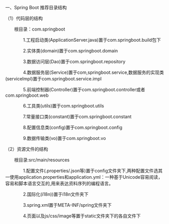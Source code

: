 一、Spring Boot 推荐目录结构  

（1）代码层的结构  

　　根目录：com.springboot  

　　　　1.工程启动类(ApplicationServer.java)置于com.springboot.build包下  

　　　　2.实体类(domain)置于com.springboot.domain  

　　　　3.数据访问层(Dao)置于com.springboot.repository  

　　　　4.数据服务层(Service)置于com,springboot.service,数据服务的实现类(serviceImpl)置于com.springboot.service.impl  

　　　　5.前端控制器(Controller)置于com.springboot.controller或者com.springboot.web

　　　　6.工具类(utils)置于com.springboot.utils  

　　　　7.常量接口类(constant)置于com.springboot.constant  

　　　　8.配置信息类(config)置于com.springboot.config  

　　　　9.数据传输类(vo)置于com.springboot.vo  

（2）资源文件的结构  

　　根目录:src/main/resources  

　　　　1.配置文件(.properties/.json等)置于config文件夹下,两种配置文件选其一使用application.properties和application.yml：一种基于Unicode容易阅读，容易和脚本语言交互的,用来表达资料序列的编程语言。

　　　　2.国际化(i18n))置于i18n文件夹下  

　　　　3.spring.xml置于META-INF/spring文件夹下  

　　　　4.页面以及js/css/image等置于static文件夹下的各自文件下  
